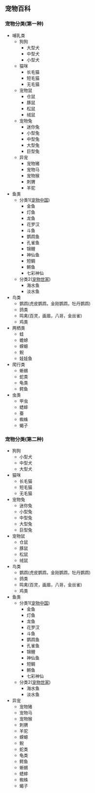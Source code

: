## 宠物百科

### 宠物分类(第一种)
* 哺乳类
	+ 狗狗
		- 大型犬
		- 中型犬
		- 小型犬
	+ 猫咪
		- 长毛猫
		- 短毛猫
		- 无毛猫
	+ 宠物鼠
		- 仓鼠
		- 豚鼠
		- 松鼠
		- 绒鼠
	+ 宠物兔
		- 迷你兔
		- 小型兔
		- 中型兔
		- 大型兔
		- 巨型兔
	+ 异宠
		- 宠物猪
		- 宠物马
		- 宠物猴
		- 刺猬
		- 羊驼
* 鱼类
	+ 分类1([宠物中国](http://info.chinapet.com/list_sz.php))
		- 金鱼
		- 灯鱼
		- 龙鱼
		- 花罗汉
		- 斗鱼
		- 鹦鹉鱼
		- 孔雀鱼
		- 锦鲤
		- 神仙鱼
		- 短鲷
		- 鳉鱼
		- 七彩神仙
	+ 分类2([宠物世家](http://species.26.51pj.com/Aquarium/))
		- 海水鱼
		- 淡水鱼
* 鸟类
	+ 鹦鹉(虎皮鹦鹉，金刚鹦鹉，牡丹鹦鹉)
	+ 鸽类
	+ 鸣禽(百灵，画眉，八哥，金丝雀)
	+ 鸡类
* 两栖类
	+ 蛙
	+ 蟾蜍
	+ 蝾螈
	+ 鲵
	+ 娃娃鱼
* 爬行类
	+ 蜥蜴
	+ 蛇类
	+ 龟类
	+ 鳄鱼
* 虫类
	+ 甲虫
	+ 蟋蟀
	+ 蚕
	+ 蜘蛛
	+ 蝎子

### 宠物分类(第二种)
* 狗狗
	+ 小型犬
	+ 中型犬
	+ 大型犬
* 猫咪
	+ 长毛猫
	+ 短毛猫
	+ 无毛猫
* 宠物兔
	+ 迷你兔
	+ 小型兔
	+ 中型兔
	+ 大型兔
	+ 巨型兔
* 宠物鼠
	+ 仓鼠
	+ 豚鼠
	+ 松鼠
	+ 绒鼠
* 鸟类
	+ 鹦鹉(虎皮鹦鹉，金刚鹦鹉，牡丹鹦鹉)
	+ 鸽类
	+ 鸣禽(百灵，画眉，八哥，金丝雀)
	+ 鸡类
* 鱼类
	+ 分类1([宠物中国](http://info.chinapet.com/list_sz.php))
		- 金鱼
		- 灯鱼
		- 龙鱼
		- 花罗汉
		- 斗鱼
		- 鹦鹉鱼
		- 孔雀鱼
		- 锦鲤
		- 神仙鱼
		- 短鲷
		- 鳉鱼
		- 七彩神仙
	+ 分类2([宠物世家](http://species.26.51pj.com/Aquarium/))
		- 海水鱼
		- 淡水鱼
* 异宠
	+ 宠物猪
	+ 宠物马
	+ 宠物猴
	+ 刺猬
	+ 羊驼
	+ 蝾螈
	+ 鲵
	+ 蛇类
	+ 龟类
	+ 鳄鱼
	+ 蜥蜴
	+ 蟋蟀	
	+ 蜘蛛	
	+ 蝎子		